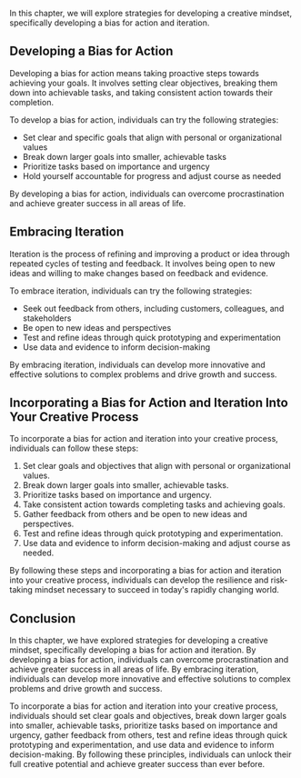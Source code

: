 
In this chapter, we will explore strategies for developing a creative mindset, specifically developing a bias for action and iteration.

Developing a Bias for Action
----------------------------

Developing a bias for action means taking proactive steps towards achieving your goals. It involves setting clear objectives, breaking them down into achievable tasks, and taking consistent action towards their completion.

To develop a bias for action, individuals can try the following strategies:

* Set clear and specific goals that align with personal or organizational values
* Break down larger goals into smaller, achievable tasks
* Prioritize tasks based on importance and urgency
* Hold yourself accountable for progress and adjust course as needed

By developing a bias for action, individuals can overcome procrastination and achieve greater success in all areas of life.

Embracing Iteration
-------------------

Iteration is the process of refining and improving a product or idea through repeated cycles of testing and feedback. It involves being open to new ideas and willing to make changes based on feedback and evidence.

To embrace iteration, individuals can try the following strategies:

* Seek out feedback from others, including customers, colleagues, and stakeholders
* Be open to new ideas and perspectives
* Test and refine ideas through quick prototyping and experimentation
* Use data and evidence to inform decision-making

By embracing iteration, individuals can develop more innovative and effective solutions to complex problems and drive growth and success.

Incorporating a Bias for Action and Iteration Into Your Creative Process
------------------------------------------------------------------------

To incorporate a bias for action and iteration into your creative process, individuals can follow these steps:

1. Set clear goals and objectives that align with personal or organizational values.
2. Break down larger goals into smaller, achievable tasks.
3. Prioritize tasks based on importance and urgency.
4. Take consistent action towards completing tasks and achieving goals.
5. Gather feedback from others and be open to new ideas and perspectives.
6. Test and refine ideas through quick prototyping and experimentation.
7. Use data and evidence to inform decision-making and adjust course as needed.

By following these steps and incorporating a bias for action and iteration into your creative process, individuals can develop the resilience and risk-taking mindset necessary to succeed in today's rapidly changing world.

Conclusion
----------

In this chapter, we have explored strategies for developing a creative mindset, specifically developing a bias for action and iteration. By developing a bias for action, individuals can overcome procrastination and achieve greater success in all areas of life. By embracing iteration, individuals can develop more innovative and effective solutions to complex problems and drive growth and success.

To incorporate a bias for action and iteration into your creative process, individuals should set clear goals and objectives, break down larger goals into smaller, achievable tasks, prioritize tasks based on importance and urgency, gather feedback from others, test and refine ideas through quick prototyping and experimentation, and use data and evidence to inform decision-making. By following these principles, individuals can unlock their full creative potential and achieve greater success than ever before.
